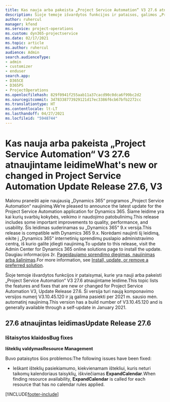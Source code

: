 ```yaml
---
title: Kas nauja arba pakeista „Project Service Automation“ V3 27.6 atnaujintame leidime, karštoji pataisa
description: Šioje temoje išvardytos funkcijos ir pataisos, galimos „Project Service Automation“ V3 27.6 atnaujintame leidime, karštojoje pataisoje.
author: ruhercul
manager: kfend
ms.service: project-operations
ms.custom: dyn365-projectservice
ms.date: 02/17/2021
ms.topic: article
ms.author: ruhercul
audience: Admin
search.audienceType:
- admin
- customizer
- enduser
search.app:
- D365CE
- D365PS
- ProjectOperations
ms.openlocfilehash: 829f0941f255aab11a37cacd90c0dca6f99bc2d2
ms.sourcegitcommit: 3d78338773929121d17ec3386f6cb67bfb2272cc
ms.translationtype: HT
ms.contentlocale: lt-LT
ms.lasthandoff: 04/27/2021
ms.locfileid: "5948744"
---
```

# <a name="whats-new-or-changed-in-project-service-automation-update-release-276-v3"></a><span data-ttu-id="3a024-103">Kas nauja arba pakeista „Project Service Automation“ V3 27.6 atnaujintame leidime</span><span class="sxs-lookup"><span data-stu-id="3a024-103">What's new or changed in Project Service Automation Update Release 27.6, V3</span></span>

<span data-ttu-id="3a024-104">Malonu pranešti apie naujausią „Dynamics 365“ programos „Project Service Automation“ naujinimą.</span><span class="sxs-lookup"><span data-stu-id="3a024-104">We’re pleased to announce the latest update for the Project Service Automation application for Dynamics 365.</span></span> <span data-ttu-id="3a024-105">Šiame leidime yra kai kurių svarbių kokybės, veikimo ir naudojimo patobulinimų.</span><span class="sxs-lookup"><span data-stu-id="3a024-105">This release includes some important improvements to quality, performance, and usability.</span></span> <span data-ttu-id="3a024-106">Šis leidimas suderinamas su „Dynamics 365“ 9.x versija.</span><span class="sxs-lookup"><span data-stu-id="3a024-106">This release is compatible with Dynamics 365 9.x.</span></span> <span data-ttu-id="3a024-107">Norėdami naujinti šį leidimą, eikite į „Dynamics 365“ internetinių sprendimų puslapio administravimo centrą, iš kurio galite įdiegti naujinimą.</span><span class="sxs-lookup"><span data-stu-id="3a024-107">To update to this release, visit the Admin Center for Dynamics 365 online solutions page to install the update.</span></span> <span data-ttu-id="3a024-108">Daugiau informacijos žr. [Pageidaujamo sprendimo diegimas, naujinimas arba šalinimas](/power-platform/admin/install-remove-preferred-solution).</span><span class="sxs-lookup"><span data-stu-id="3a024-108">For more information, see [Install, update, or remove a preferred solution](/power-platform/admin/install-remove-preferred-solution).</span></span>

<span data-ttu-id="3a024-109">Šioje temoje išvardytos funkcijos ir pataisymai, kurie yra nauji arba pakeisti „Project Service Automation“ V3 27.6 atnaujintame leidime.</span><span class="sxs-lookup"><span data-stu-id="3a024-109">This topic lists the features and fixes that are new or changed for Project Service Automation V3, Update Release 27.6.</span></span> <span data-ttu-id="3a024-110">Ši versija turi naują komponavimo versijos numerį V3.10.45.120 ir ją galima pasiekti per 2021 m. sausio mėn. automatinį naujinimą.</span><span class="sxs-lookup"><span data-stu-id="3a024-110">This version has a build number of V3.10.45.120 and is generally available through a self-update in January 2021.</span></span>

## <a name="update-release-276"></a><span data-ttu-id="3a024-111">27.6 atnaujintas leidimas</span><span class="sxs-lookup"><span data-stu-id="3a024-111">Update Release 27.6</span></span>

### <a name="bug-fixes"></a><span data-ttu-id="3a024-112">Ištaisytos klaidos</span><span class="sxs-lookup"><span data-stu-id="3a024-112">Bug fixes</span></span>


<span data-ttu-id="3a024-113">**Išteklių valdymas**</span><span class="sxs-lookup"><span data-stu-id="3a024-113">**Resource Management**</span></span>

<span data-ttu-id="3a024-114">Buvo pataisytos šios problemos:</span><span class="sxs-lookup"><span data-stu-id="3a024-114">The following issues have been fixed:</span></span>

- <span data-ttu-id="3a024-115">Ieškant išteklių pasiekiamumo, kiekvienamam ištekliui, kuris neturi taikomų kalendoriaus taisyklių, iškviečiamas **ExpandCalendar**.</span><span class="sxs-lookup"><span data-stu-id="3a024-115">When finding resource availability, **ExpandCalendar** is called for each resource that has no calendar rules applied.</span></span>


[!INCLUDE[footer-include](../includes/footer-banner.md)]